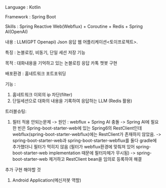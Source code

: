 Language : Kotlin

Framework : Spring Boot

Skills : Spring Reactive Web(Webflux) + Coroutine + Redis + Spring AI(OpenAI)

내용 : LLM(GPT Openapi) Json 응답 웹 어플리케이션<토이프로젝트>.

특징 : 논블로킹, 비동기, 단일 세션 저장 기능

목적 : 대화내용을 기억하고 있는 논블로킹 응답 카톡 챗봇 구현

배포환경 : 홈네트워크 포트포워딩

기능 : 
1. 홈네트워크 이외의 ip 차단(filter)
2. 단일세션으로 대화의 내용을 기록하여 응답하는 LLM (Redis 활용)

트러블슈팅: 
1. 필터 적용 안되는문제
   -> 원인 : webflux + Spring AI 충돌
   -> Spring AI에 필요한 빈은 Spring-boot-starter-web에 있는 Spring6의 RestClient인데 webflux(spring-boot-starter-webflux)에는 RestClient가 존재하지 않았음.
   -> spring-boot-starter-web과 spring-boot-starter-webflux를 둘다 gradle에 추가했더니 필터가 먹히지 않음 (필터가 webflux환경에 맞춰져 있어 spring-boot-starter-web implementation 때문에 필터자체가 무시됨)
   -> spring-boot-starter-web 제거하고 RestClient bean을 임의로 등록하여 해결

추가 구현 해야할 것
1. Android Application(메신저봇 역할)

